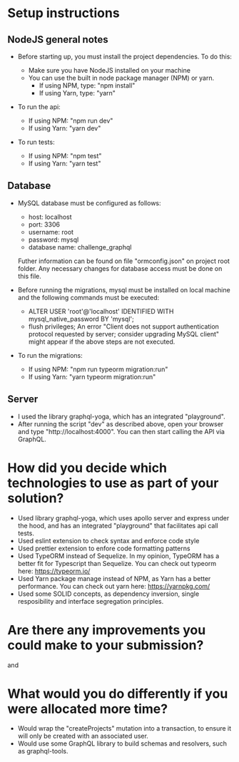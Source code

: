 # Setup instructions

## NodeJS general notes

- Before starting up, you must install the project dependencies. To do this:

  - Make sure you have NodeJS installed on your machine
  - You can use the built in node package manager (NPM) or yarn.
    - If using NPM, type: "npm install"
    - If using Yarn, type: "yarn"

- To run the api:

  - If using NPM: "npm run dev"
  - If using Yarn: "yarn dev"

- To run tests:
  - If using NPM: "npm test"
  - If using Yarn: "yarn test"

## Database

- MySQL database must be configured as follows:

  - host: localhost
  - port: 3306
  - username: root
  - password: mysql
  - database name: challenge_graphql

  Futher information can be found on file "ormconfig.json" on project root folder. Any necessary changes for database access must be done on this file.

- Before running the migrations, mysql must be installed on local machine and the following commands must be executed:

  - ALTER USER 'root'@'localhost' IDENTIFIED WITH mysql_native_password BY 'mysql';
  - flush privileges;
    An error "Client does not support authentication protocol requested by server; consider upgrading MySQL client" might appear if the above steps are not executed.

- To run the migrations:

  - If using NPM: "npm run typeorm migration:run"
  - If using Yarn: "yarn typeorm migration:run"

## Server

- I used the library graphql-yoga, which has an integrated "playground".
- After running the script "dev" as described above, open your browser and type "http://localhost:4000". You can then start calling the API via GraphQL.

# How did you decide which technologies to use as part of your solution?

- Used library graphql-yoga, which uses apollo server and express under the hood, and has an integrated "playground" that facilitates api call tests.
- Used eslint extension to check syntax and enforce code style
- Used prettier extension to enfore code formatting patterns
- Used TypeORM instead of Sequelize. In my opinion, TypeORM has a better fit for Typescript than Sequelize. You can check out typeorm here: https://typeorm.io/
- Used Yarn package manage instead of NPM, as Yarn has a better performance. You can check out yarn here: https://yarnpkg.com/
- Used some SOLID concepts, as dependency inversion, single resposibility and interface segregation principles.

# Are there any improvements you could make to your submission?

and

# What would you do differently if you were allocated more time?

- Would wrap the "createProjects" mutation into a transaction, to ensure it will only be created with an associated user.
- Would use some GraphQL library to build schemas and resolvers, such as graphql-tools.
